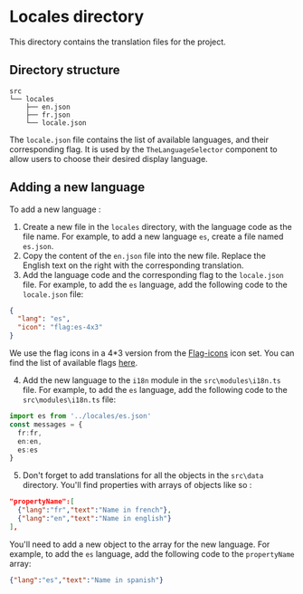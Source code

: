 # Locales directory
This directory contains the translation files for the project.

## Directory structure
```
src
└── locales
    ├── en.json
    ├── fr.json
    └── locale.json
```
The `locale.json` file contains the list of available languages, and their corresponding flag. It is used by the `TheLanguageSelector` component to allow users to choose their desired display language.

## Adding a new language
To add a new language : 
1. Create a new file in the `locales` directory, with the language code as the file name. For example, to add a new language `es`, create a file named `es.json`.
2. Copy the content of the `en.json` file into the new file. Replace the English text on the right with the corresponding translation.
3. Add the language code and the corresponding flag to the `locale.json` file. For example, to add the `es` language, add the following code to the `locale.json` file:
```json
{
  "lang": "es",
  "icon": "flag:es-4x3"
}
```
We use the flag icons in a 4*3 version from the [Flag-icons](https://icon-sets.iconify.design/flag) icon set. You can find the list of available flags [here](https://icon-sets.iconify.design/flag).

4. Add the new language to the `i18n` module in the `src\modules\i18n.ts` file. For example, to add the `es` language, add the following code to the `src\modules\i18n.ts` file:

```ts
import es from '../locales/es.json'
const messages = {
  fr:fr,
  en:en,
  es:es
}
```
5. Don't forget to add translations for all the objects in the `src\data` directory. You'll find properties with arrays of objects like so :
```json
"propertyName":[
  {"lang":"fr","text":"Name in french"},
  {"lang":"en","text":"Name in english"}
],
```
You'll need to add a new object to the array for the new language. For example, to add the `es` language, add the following code to the `propertyName` array:
```json
{"lang":"es","text":"Name in spanish"}
```
